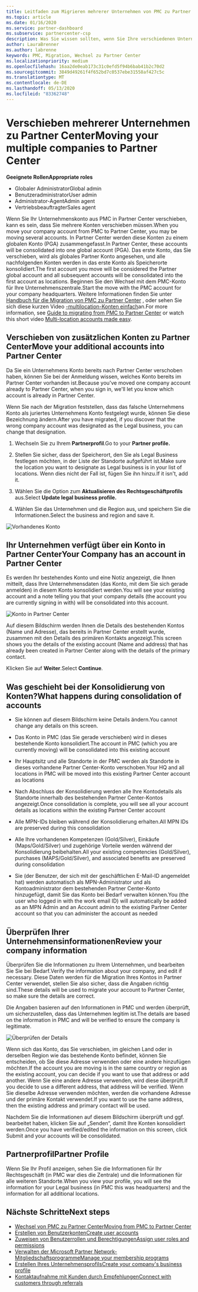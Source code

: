 ```yaml
---
title: Leitfaden zum Migrieren mehrerer Unternehmen von PMC zu Partner Center
ms.topic: article
ms.date: 01/16/2020
ms.service: partner-dashboard
ms.subservice: partnercenter-csp
description: Was Sie wissen sollten, wenn Sie Ihre verschiedenen Unternehmen von der PMC zu Partner Center migrieren und Sie in einem globalen Partnerkonto konsolidieren.
author: LauraBrenner
ms.author: labrenne
keywords: PMC, Migration, Wechsel zu Partner Center
ms.localizationpriority: medium
ms.openlocfilehash: 16aa2de0eab173c31c0efd5f94b6bab41b2c70d2
ms.sourcegitcommit: 3849d49261f4f652bd7c0537ebe31558af427c5c
ms.translationtype: MT
ms.contentlocale: de-DE
ms.lasthandoff: 05/13/2020
ms.locfileid: "83362748"
---
```

# <a name="moving-your-multiple-companies-to-partner-center"></a><span data-ttu-id="25875-104">Verschieben mehrerer Unternehmen zu Partner Center</span><span class="sxs-lookup"><span data-stu-id="25875-104">Moving your multiple companies to Partner Center</span></span>

<span data-ttu-id="25875-105">**Geeignete Rollen**</span><span class="sxs-lookup"><span data-stu-id="25875-105">**Appropriate roles**</span></span>

- <span data-ttu-id="25875-106">Globaler Administrator</span><span class="sxs-lookup"><span data-stu-id="25875-106">Global admin</span></span>
- <span data-ttu-id="25875-107">Benutzeradministrator</span><span class="sxs-lookup"><span data-stu-id="25875-107">User admin</span></span>
- <span data-ttu-id="25875-108">Administrator-Agent</span><span class="sxs-lookup"><span data-stu-id="25875-108">Admin agent</span></span>
- <span data-ttu-id="25875-109">Vertriebsbeauftragter</span><span class="sxs-lookup"><span data-stu-id="25875-109">Sales agent</span></span>

<span data-ttu-id="25875-110">Wenn Sie Ihr Unternehmenskonto aus PMC in Partner Center verschieben, kann es sein, dass Sie mehrere Konten verschieben müssen.</span><span class="sxs-lookup"><span data-stu-id="25875-110">When you move your company account from PMC to Partner Center, you may be moving several accounts.</span></span> <span data-ttu-id="25875-111">In Partner Center werden diese Konten zu einem globalen Konto (PGA) zusammengefasst.</span><span class="sxs-lookup"><span data-stu-id="25875-111">In Partner Center, these accounts will be consolidated into one global account (PGA).</span></span> <span data-ttu-id="25875-112">Das erste Konto, das Sie verschieben, wird als globales Partner Konto angesehen, und alle nachfolgenden Konten werden in das erste Konto als Speicherorte konsolidiert.</span><span class="sxs-lookup"><span data-stu-id="25875-112">The first account you move will be considered the Partner global account and all subsequent accounts will be consolidated into the first account as locations.</span></span> <span data-ttu-id="25875-113">Beginnen Sie den Wechsel mit dem PMC-Konto für Ihre Unternehmenszentrale.</span><span class="sxs-lookup"><span data-stu-id="25875-113">Start the move with the PMC account for your company headquarters.</span></span> <span data-ttu-id="25875-114">Weitere Informationen finden Sie unter [Handbuch für die Migration von PMC zu Partner Center](guide-to-migration.md) , oder sehen Sie sich diese kurzen Video [-multilocation-Konten einfach](https://vimeo.com/290335248)an.</span><span class="sxs-lookup"><span data-stu-id="25875-114">For more information, see [Guide to migrating from PMC to Partner Center](guide-to-migration.md) or watch this short video [Multi-location accounts made easy](https://vimeo.com/290335248).</span></span>

## <a name="move-your-additional-accounts-into-partner-center"></a><span data-ttu-id="25875-115">Verschieben von zusätzlichen Konten zu Partner Center</span><span class="sxs-lookup"><span data-stu-id="25875-115">Move your additional accounts into Partner Center</span></span>

<span data-ttu-id="25875-116">Da Sie ein Unternehmens Konto bereits nach Partner Center verschoben haben, können Sie bei der Anmeldung wissen, welches Konto bereits im Partner Center vorhanden ist.</span><span class="sxs-lookup"><span data-stu-id="25875-116">Because you've moved one company account already to Partner Center, when you sign in, we'll let you know which account is already in Partner Center.</span></span>

<span data-ttu-id="25875-117">Wenn Sie nach der Migration feststellen, dass das falsche Unternehmens Konto als juriertes Unternehmens Konto festgelegt wurde, können Sie diese Bezeichnung ändern.</span><span class="sxs-lookup"><span data-stu-id="25875-117">After you have migrated, if you discover that the wrong company account was designated as the Legal business, you can change that designation.</span></span>

1. <span data-ttu-id="25875-118">Wechseln Sie zu Ihrem **Partnerprofil**.</span><span class="sxs-lookup"><span data-stu-id="25875-118">Go to your **Partner profile.**</span></span>

2. <span data-ttu-id="25875-119">Stellen Sie sicher, dass der Speicherort, den Sie als Legal Business festlegen möchten, in der Liste der Standorte aufgeführt ist.</span><span class="sxs-lookup"><span data-stu-id="25875-119">Make sure the location you want to designate as Legal business is in your list of locations.</span></span> <span data-ttu-id="25875-120">Wenn dies nicht der Fall ist, fügen Sie ihn hinzu.</span><span class="sxs-lookup"><span data-stu-id="25875-120">If it isn't, add it.</span></span>

3. <span data-ttu-id="25875-121">Wählen Sie die Option zum **Aktualisieren des Rechtsgeschäftprofils** aus.</span><span class="sxs-lookup"><span data-stu-id="25875-121">Select **Update legal business profile.**</span></span>

4. <span data-ttu-id="25875-122">Wählen Sie das Unternehmen und die Region aus, und speichern Sie die Informationen.</span><span class="sxs-lookup"><span data-stu-id="25875-122">Select the business and region and save it.</span></span>

![Vorhandenes Konto](images/migration/accountwithus.png)

## <a name="your-company-has-an-account-in-partner-center"></a><span data-ttu-id="25875-124">Ihr Unternehmen verfügt über ein Konto in Partner Center</span><span class="sxs-lookup"><span data-stu-id="25875-124">Your Company has an account in Partner Center</span></span>

<span data-ttu-id="25875-125">Es werden Ihr bestehendes Konto und eine Notiz angezeigt, die Ihnen mitteilt, dass Ihre Unternehmensdaten (das Konto, mit dem Sie sich gerade anmelden) in diesem Konto konsolidiert werden.</span><span class="sxs-lookup"><span data-stu-id="25875-125">You will see your existing account and a note telling you that your company details (the account you are currently signing in with) will be consolidated into this account.</span></span>

![Konto in Partner Center](images/migration/existingaccount2.png)

<span data-ttu-id="25875-127">Auf diesem Bildschirm werden Ihnen die Details des bestehenden Kontos (Name und Adresse), das bereits in Partner Center erstellt wurde, zusammen mit den Details des primären Kontakts angezeigt.</span><span class="sxs-lookup"><span data-stu-id="25875-127">This screen shows you the details of the existing account (Name and address) that has already been created in Partner Center along with the details of the primary contact.</span></span>

<span data-ttu-id="25875-128">Klicken Sie auf **Weiter**.</span><span class="sxs-lookup"><span data-stu-id="25875-128">Select **Continue**.</span></span>

## <a name="what-happens-during-consolidation-of-accounts"></a><span data-ttu-id="25875-129">Was geschieht bei der Konsolidierung von Konten?</span><span class="sxs-lookup"><span data-stu-id="25875-129">What happens during consolidation of accounts</span></span>

- <span data-ttu-id="25875-130">Sie können auf diesem Bildschirm keine Details ändern.</span><span class="sxs-lookup"><span data-stu-id="25875-130">You cannot change any details on this screen.</span></span>

- <span data-ttu-id="25875-131">Das Konto in PMC (das Sie gerade verschieben) wird in dieses bestehende Konto konsolidiert.</span><span class="sxs-lookup"><span data-stu-id="25875-131">The account in PMC (which you are currently moving) will be consolidated into this existing account</span></span>

- <span data-ttu-id="25875-132">Ihr Hauptsitz und alle Standorte in der PMC werden als Standorte in dieses vorhandene Partner Center-Konto verschoben.</span><span class="sxs-lookup"><span data-stu-id="25875-132">Your HQ and all locations in PMC will be moved into this existing Partner Center account as locations</span></span>

- <span data-ttu-id="25875-133">Nach Abschluss der Konsolidierung werden alle Ihre Kontodetails als Standorte innerhalb des bestehenden Partner Center-Kontos angezeigt.</span><span class="sxs-lookup"><span data-stu-id="25875-133">Once consolidation is complete, you will see all your account details as locations within the existing Partner Center account</span></span>

- <span data-ttu-id="25875-134">Alle MPN-IDs bleiben während der Konsolidierung erhalten.</span><span class="sxs-lookup"><span data-stu-id="25875-134">All MPN IDs are preserved during this consolidation</span></span>

- <span data-ttu-id="25875-135">Alle Ihre vorhandenen Kompetenzen (Gold/Silver), Einkäufe (Maps/Gold/Silver) und zugehörige Vorteile werden während der Konsolidierung beibehalten.</span><span class="sxs-lookup"><span data-stu-id="25875-135">All your existing competencies (Gold/Silver), purchases (MAPS/Gold/Silver), and associated benefits are preserved during consolidation</span></span>

- <span data-ttu-id="25875-136">Sie (der Benutzer, der sich mit der geschäftlichen E-Mail-ID angemeldet hat) werden automatisch als MPN-Administrator und als Kontoadministrator dem bestehenden Partner Center-Konto hinzugefügt, damit Sie das Konto bei Bedarf verwalten können.</span><span class="sxs-lookup"><span data-stu-id="25875-136">You (the user who logged in with the work email ID) will automatically be added as an MPN Admin and an Account admin to the existing Partner Center account so that you can administer the account as needed</span></span>

## <a name="review-your-company-information"></a><span data-ttu-id="25875-137">Überprüfen Ihrer Unternehmensinformationen</span><span class="sxs-lookup"><span data-stu-id="25875-137">Review your company information</span></span>

<span data-ttu-id="25875-138">Überprüfen Sie die Informationen zu Ihrem Unternehmen, und bearbeiten Sie Sie bei Bedarf.</span><span class="sxs-lookup"><span data-stu-id="25875-138">Verify the information about your company, and edit if necessary.</span></span>  <span data-ttu-id="25875-139">Diese Daten werden für die Migration Ihres Kontos in Partner Center verwendet, stellen Sie also sicher, dass die Angaben richtig sind.</span><span class="sxs-lookup"><span data-stu-id="25875-139">These details will be used to migrate your account to Partner Center, so make sure the details are correct.</span></span>

<span data-ttu-id="25875-140">Die Angaben basieren auf den Informationen in PMC und werden überprüft, um sicherzustellen, dass das Unternehmen legitim ist.</span><span class="sxs-lookup"><span data-stu-id="25875-140">The details are based on the information in PMC and will be verified to ensure the company is legitimate.</span></span>

![Überprüfen der Details](images/migration/review.png)

<span data-ttu-id="25875-142">Wenn sich das Konto, das Sie verschieben, im gleichen Land oder in derselben Region wie das bestehende Konto befindet, können Sie entscheiden, ob Sie diese Adresse verwenden oder eine andere hinzufügen möchten.</span><span class="sxs-lookup"><span data-stu-id="25875-142">If the account you are moving is in the same country or region as the existing account, you can decide if you want to use that address or add another.</span></span> <span data-ttu-id="25875-143">Wenn Sie eine andere Adresse verwenden, wird diese überprüft.</span><span class="sxs-lookup"><span data-stu-id="25875-143">If you decide to use a different address, that address will be verified.</span></span> <span data-ttu-id="25875-144">Wenn Sie dieselbe Adresse verwenden möchten, werden die vorhandene Adresse und der primäre Kontakt verwendet.</span><span class="sxs-lookup"><span data-stu-id="25875-144">If you want to use the same address, then the existing address and primary contact will be used.</span></span>

<span data-ttu-id="25875-145">Nachdem Sie die Informationen auf diesem Bildschirm überprüft und ggf. bearbeitet haben, klicken Sie auf „Senden“, damit Ihre Konten konsolidiert werden.</span><span class="sxs-lookup"><span data-stu-id="25875-145">Once you have verified/edited the information on this screen, click Submit and your accounts will be consolidated.</span></span>

## <a name="partner-profile"></a><span data-ttu-id="25875-146">Partnerprofil</span><span class="sxs-lookup"><span data-stu-id="25875-146">Partner Profile</span></span>

<span data-ttu-id="25875-147">Wenn Sie Ihr Profil anzeigen, sehen Sie die Informationen für Ihr Rechtsgeschäft (in PMC war dies die Zentrale) und die Informationen für alle weiteren Standorte.</span><span class="sxs-lookup"><span data-stu-id="25875-147">When you view your profile, you will see the information for your Legal business (in PMC this was headquarters) and the information for all additional locations.</span></span>

## <a name="next-steps"></a><span data-ttu-id="25875-148">Nächste Schritte</span><span class="sxs-lookup"><span data-stu-id="25875-148">Next steps</span></span>

- [<span data-ttu-id="25875-149">Wechsel von PMC zu Partner Center</span><span class="sxs-lookup"><span data-stu-id="25875-149">Moving from PMC to Partner Center</span></span>](move-pmc-pc-map.md)
- [<span data-ttu-id="25875-150">Erstellen von Benutzerkonten</span><span class="sxs-lookup"><span data-stu-id="25875-150">Create user accounts</span></span>](create-user-accounts-and-set-permissions.md)
- [<span data-ttu-id="25875-151">Zuweisen von Benutzerrollen und Berechtigungen</span><span class="sxs-lookup"><span data-stu-id="25875-151">Assign user roles and permissions</span></span>](permissions-overview.md)
- [<span data-ttu-id="25875-152">Verwalten der Microsoft Partner Network-Mitgliedschaftsprogramme</span><span class="sxs-lookup"><span data-stu-id="25875-152">Manage your membership programs</span></span>](renew-mpn-offers.md)
- [<span data-ttu-id="25875-153">Erstellen Ihres Unternehmensprofils</span><span class="sxs-lookup"><span data-stu-id="25875-153">Create your company's business profile</span></span>](create-a-marketing-profile.md)
- [<span data-ttu-id="25875-154">Kontaktaufnahme mit Kunden durch Empfehlungen</span><span class="sxs-lookup"><span data-stu-id="25875-154">Connect with customers through referrals</span></span>](responding-to-referrals.md)
